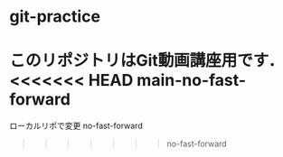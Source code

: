 # git-practice
このリポジトリはGit動画講座用です．
<<<<<<< HEAD
main-no-fast-forward
=======
ローカルリポで変更
no-fast-forward
>>>>>>> no-fast-forward
